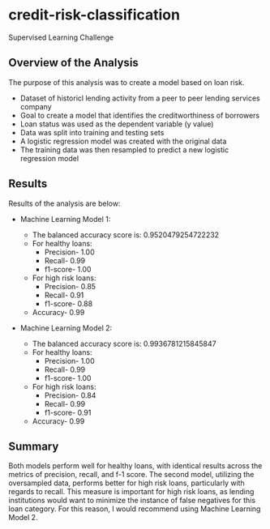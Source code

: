 # credit-risk-classification
Supervised Learning Challenge

## Overview of the Analysis

The purpose of this analysis was to create a model based on loan risk.

* Dataset of historicl lending activity from a peer to peer lending services company
* Goal to create a model that identifies the creditworthiness of borrowers
* Loan status was used as the dependent variable (y value)
* Data was split into training and testing sets
* A logistic regression model was created with the original data
* The training data was then resampled to predict a new logistic regression model

## Results

Results of the analysis are below:

* Machine Learning Model 1:
  * The balanced accuracy score is: 0.9520479254722232
  * For healthy loans:
    * Precision- 1.00
    * Recall- 0.99
    * f1-score- 1.00
  * For high risk loans:
    * Precision- 0.85
    * Recall- 0.91
    * f1-score- 0.88
  * Accuracy- 0.99
  



* Machine Learning Model 2:
  * The balanced accuracy score is: 0.9936781215845847
  * For healthy loans:
    * Precision- 1.00
    * Recall- 0.99
    * f1-score- 1.00
  * For high risk loans:
    * Precision- 0.84
    * Recall- 0.99
    * f1-score- 0.91
  * Accuracy- 0.99

## Summary

Both models perform well for healthy loans, with identical results across the metrics of precision, recall, and f-1 score.  The second model, 
utilizing the oversampled data, performs better for high risk loans, particularly with regards to recall.  This measure is important for 
high risk loans, as lending institutions would want to minimize the instance of false negatives for this loan category.  For this reason, 
I would recommend using Machine Learning Model 2.
